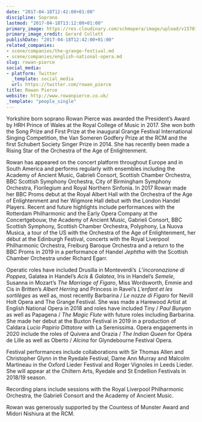 ```yaml
---
date: "2017-04-18T12:42:00+01:00"
discipline: Soprano
lastmod: "2017-04-18T13:12:00+01:00"
primary_image: https://res.cloudinary.com/schmopera/image/upload/v1570147865/media/2019/10/4_Rowan_Pierce_please_credit_Gerard_Collett_wcs9qq.jpg
primary_image_credit: Gerard Collett
publishDate: "2017-04-18T12:42:00+01:00"
related_companies:
- scene/companies/the-grange-festival.md
- scene/companies/english-national-opera.md
slug: rowan-pierce
social_media:
- platform: Twitter
  _template: social_media
  url: https://twitter.com/rowan_pierce
title: Rowan Pierce
website: http://www.rowanpierce.co.uk/
_template: "people_single"
---
```

Yorkshire born soprano Rowan Pierce was awarded the President’s Award by HRH Prince of Wales at the Royal College of Music in 2017. She won both the Song Prize and First Prize at the inaugural Grange Festival International Singing Competition, the Van Someren Godfery Prize at the RCM and the first Schubert Society Singer Prize in 2014. She has recently been made a Rising Star of the Orchestra of the Age of Enlightenment.

Rowan has appeared on the concert platform throughout Europe and in South America and performs regularly with ensembles including the Academy of Ancient Music, Gabrieli Consort, Scottish Chamber Orchestra, BBC Scottish Symphony Orchestra, City of Birmingham Symphony Orchestra, Florilegium and Royal Northern Sinfonia. In 2017 Rowan made her BBC Proms debut at the Royal Albert Hall with the Orchestra of the Age of  Enlightenment and her Wigmore Hall debut with the London Handel Players.  Recent and future highlights include performances with the Rotterdam Philharmonic and the Early Opera Company at the Concertgebouw, the Academy of Ancient Music, Gabrieli Consort, BBC Scottish Symphony,  Scottish Chamber Orchestra,  Polyphony,  La Nuova Musica,  a tour of the US with the Orchestra of the Age of Enlightenment, her début at the Edinburgh Festival, concerts with the Royal Liverpool Philharmonic Orchestra, Freiburg Baroque Orchestra and a return to the BBC Proms in 2019 in a performance of Handel _Jephtha_ with the Scottish Chamber Orchestra under Richard Egarr.

Operatic roles have included Drusilla in Monteverdi’s  _L’incoronazione di Poppea_, Galatea in Handel’s _Acis & Galatea_, Iris in Handel’s _Semele_, Susanna in Mozart’s _The Marriage of Figaro_, Miss Wordsworth, Emmie and Cis in Britten’s _Albert Herring_ and Princess in Ravel’s _L’enfant et les sortilèges_ as well as, most recently Barbarina / _Le nozze di Figaro_ for Nevill Holt Opera and The Grange Festival.  She was made a Harewood Artist at English National Opera in 2018 and roles have included Tiny / _Paul Bunyan_ as well as Papagena / _The Magic Flute_ with future roles including Barbarina.  She made her debut at the Buxton Festival in 2019 in a production of Caldara _Lucio Papirio Dittatore_ with La Serenissima.  Opera engagements in 2020 include the roles of Quivera and Orazia / _The Indian Queen_ for Opéra de Lille as well as  Oberto / _Alcina_ for Glyndebourne Festival Opera.

Festival performances include collaborations with Sir Thomas Allen and Christopher Glynn in the Ryedale Festival, Dame Ann Murray and Malcolm Martineau in the Oxford Lieder Festival and Roger Vignoles in Leeds Lieder. She will appear at the Chiltern Arts, Ryedale and St Endellion Festivals in 2018/19 season.

Recording plans include sessions with the Royal Liverpool Philharmonic Orchestra, the Gabrieli Consort and the Academy of Ancient Music.

Rowan was generously supported by the Countess of Munster Award and Midori Nishiura at the RCM.